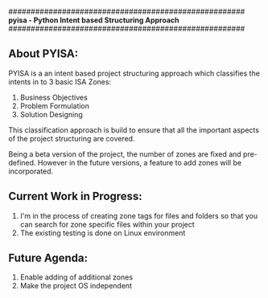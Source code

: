 #####################################################
**pyisa - Python Intent based Structuring Approach**
#####################################################


**About PYISA:**
----------------

PYISA is a an intent based project structuring approach which classifies the intents in to 3 basic ISA Zones:
1. Business Objectives
2. Problem Formulation
3. Solution Designing

This classification approach is build to ensure that all the important aspects of the project structuring are covered.

Being a beta version of the project, the number of zones are fixed and pre-defined. However in the future versions, a feature to add zones will be incorporated.


**Current Work in Progress:**
------------------------------

1. I'm in the process of creating zone tags for files and folders so that you can search for zone specific files within your project
2. The existing testing is done on Linux environment


**Future Agenda:**
-------------------

1. Enable adding of additional zones
2. Make the project OS independent



